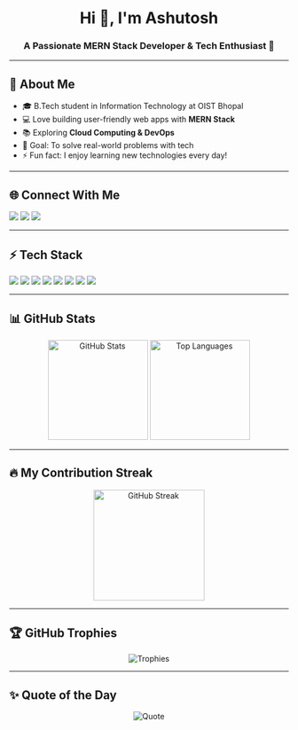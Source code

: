 <h1 align="center">Hi 👋, I'm Ashutosh</h1>
<h3 align="center">A Passionate MERN Stack Developer & Tech Enthusiast 🚀</h3>

---

## 🚀 About Me  
- 🎓 B.Tech student in Information Technology at OIST Bhopal  
- 💻 Love building user-friendly web apps with **MERN Stack**  
- 📚 Exploring **Cloud Computing & DevOps**  
- 🎯 Goal: To solve real-world problems with tech  
- ⚡ Fun fact: I enjoy learning new technologies every day!  

---

## 🌐 Connect With Me  
<p align="left">
<a href="https://www.linkedin.com/in/ashu37" target="_blank"><img src="https://img.shields.io/badge/LinkedIn-%230077B5.svg?&style=for-the-badge&logo=linkedin&logoColor=white" /></a>
<a href="https://github.com/ashutosh936" target="_blank"><img src="https://img.shields.io/badge/GitHub-100000?style=for-the-badge&logo=github&logoColor=white" /></a>
<a href="mailto:ashutoshvishwakarma936@gmail.com"><img src="https://img.shields.io/badge/Gmail-D14836?style=for-the-badge&logo=gmail&logoColor=white" /></a>
</p>

---

## ⚡ Tech Stack  
<p align="left">  
  <img src="https://img.shields.io/badge/JavaScript-F7DF1E?style=for-the-badge&logo=javascript&logoColor=black"/>  
  <img src="https://img.shields.io/badge/React-20232A?style=for-the-badge&logo=react&logoColor=61DAFB"/>  
  <img src="https://img.shields.io/badge/Node.js-43853D?style=for-the-badge&logo=node.js&logoColor=white"/>  
  <img src="https://img.shields.io/badge/Express.js-000000?style=for-the-badge&logo=express&logoColor=white"/>  
  <img src="https://img.shields.io/badge/MongoDB-4EA94B?style=for-the-badge&logo=mongodb&logoColor=white"/>  
  <img src="https://img.shields.io/badge/Tailwind_CSS-38B2AC?style=for-the-badge&logo=tailwind-css&logoColor=white"/>  
  <img src="https://img.shields.io/badge/Git-F05032?style=for-the-badge&logo=git&logoColor=white"/>  
  <img src="https://img.shields.io/badge/GitHub-100000?style=for-the-badge&logo=github&logoColor=white"/>  
</p>

---

## 📊 GitHub Stats  
<p align="center">
  <img src="https://github-readme-stats.vercel.app/api?username=ashutosh936&show_icons=true&theme=radical" alt="GitHub Stats" height="180em"/>
  <img src="https://github-readme-stats.vercel.app/api/top-langs/?username=ashutosh936&layout=compact&theme=radical" alt="Top Languages" height="180em"/>
</p>

---

## 🔥 My Contribution Streak  
<p align="center">
  <img src="https://github-readme-streak-stats.herokuapp.com/?user=ashutosh936&theme=radical" alt="GitHub Streak" height="200em"/>
</p>

---

## 🏆 GitHub Trophies  
<p align="center">
  <img src="https://github-profile-trophy.vercel.app/?username=ashutosh936&theme=onedark&no-frame=true&no-bg=false&margin-w=4" alt="Trophies"/>
</p>

---

## ✨ Quote of the Day  
<p align="center">
  <img src="https://quotes-github-readme.vercel.app/api?type=horizontal&theme=radical" alt="Quote"/>
</p>
